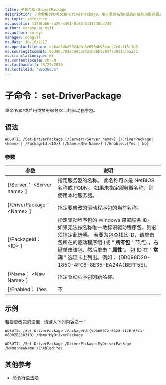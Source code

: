 ```yaml
---
title: 子命令集-DriverPackage
description: 子命令集的参考文章-DriverPackage，用于重命名和/或启用或禁用服务器上的驱动程序包。
ms.topic: reference
ms.assetid: 11804bb6-ca29-4461-8c63-5131748cd742
author: coreyp-at-msft
ms.author: coreyp
manager: dongill
ms.date: 10/16/2017
ms.openlocfilehash: dcbad64bd5324dbb3e096db98eacc7cdcf15f1b0
ms.sourcegitcommit: 96d46c702e7a9c3a321bbbb5284f73911c7baa3c
ms.translationtype: MT
ms.contentlocale: zh-CN
ms.lasthandoff: 08/27/2020
ms.locfileid: "89036835"
---
```

# <a name="subcommand-set-driverpackage"></a>子命令： set-DriverPackage

重命名和/或启用或禁用服务器上的驱动程序包。

## <a name="syntax"></a>语法

```
WDSUTIL /Set-DriverPackage [/Server:<Server name>] {/DriverPackage:<Name> | /PackageId:<ID>} [/Name:<New Name>] [/Enabled:{Yes | No}
```

### <a name="parameters"></a>参数

|        参数         |                                                                                                                                                                                                               说明                                                                                                                                                                                                                |
|--------------------------|------------------------------------------------------------------------------------------------------------------------------------------------------------------------------------------------------------------------------------------------------------------------------------------------------------------------------------------------------------------------------------------------------------------------------------------|
| [/Server： \<Server name> ] |                                                                                                                                                 指定服务器的名称。 此名称可以是 NetBIOS 名称或 FQDN。 如果未指定服务器名称，则使用本地服务器。                                                                                                                                                 |
| [/DriverPackage： \<Name> ] |                                                                                                                                                                                       指定要修改的驱动程序包的当前名称。                                                                                                                                                                                        |
|    [/PackageId： \<ID> ]    | 指定驱动程序包的 Windows 部署服务 ID。 如果无法按名称唯一地标识驱动程序包，则必须指定此选项。 若要为包查找此 ID，请单击包所在的驱动程序组 (或 " **所有包** " 节点) ，右键单击该包，然后单击 " **属性**"。 包 ID 在 " **常规** " 选项卡上列出。例如： {DD098D20-1850-4FC8-8E35-EA24A1BEFF5E}。 |
|   [/Name： \<New Name> ]    |                                                                                                                                                                                              指定驱动程序包的新名称。                                                                                                                                                                                              |
|      [/Enabled： {Yes      |                                                                                                                                                                                                                   不                                                                                                                                                                                                                    |

## <a name="examples"></a>示例

若要更改包的设置，请键入下列内容之一：
```
WDSUTIL /Set-DriverPackage /PackageId:{4D36E972-E325-11CE-BFC1-08002BE10318} /Name:MyDriverPackage
```
```
WDSUTIL /Set-DriverPackage /DriverPackage:MyDriverPackage /Name:NewName /Enabled:Yes
```

## <a name="additional-references"></a>其他参考

- [命令行语法项](command-line-syntax-key.md)